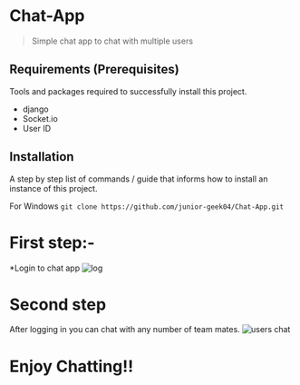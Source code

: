 # Chat-App
> Simple chat app to chat with multiple users 

## Requirements  (Prerequisites)
Tools and packages required to successfully install this project.

* django
* Socket.io
* User ID 

## Installation
A step by step list of commands / guide that informs how to install an instance of this project. 

For Windows
`git clone https://github.com/junior-geek04/Chat-App.git`

# First step:-
*Login to chat app
![log](https://user-images.githubusercontent.com/75166185/148822418-d954e201-d121-4f9a-afb5-ebc21a714394.jpg)

# Second step 
After logging in you can chat with any number of team mates.
![users chat](https://user-images.githubusercontent.com/75166185/148822596-35d5a96e-2d73-41ea-ac74-f24bb21c69f5.jpg)

# Enjoy Chatting!!


